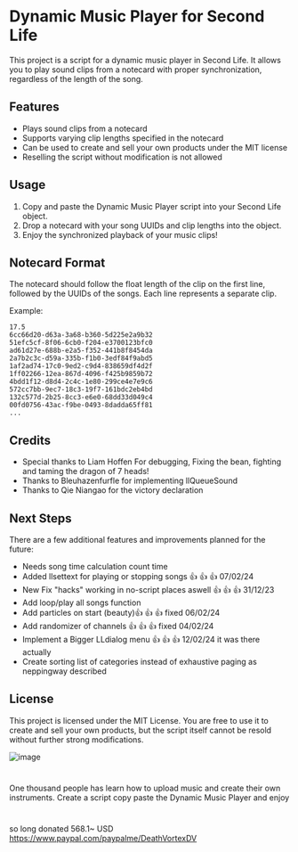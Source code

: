 
# Dynamic Music Player for Second Life

This project is a script for a dynamic music player in Second Life. It allows you to play sound clips from a notecard with proper synchronization, regardless of the length of the song.

## Features

- Plays sound clips from a notecard
- Supports varying clip lengths specified in the notecard
- Can be used to create and sell your own products under the MIT license
- Reselling the script without modification is not allowed

## Usage

1. Copy and paste the Dynamic Music Player script into your Second Life object.
2. Drop a notecard with your song UUIDs and clip lengths into the object.
3. Enjoy the synchronized playback of your music clips!

## Notecard Format

The notecard should follow the float length of the clip on the first line, followed by the UUIDs of the songs. Each line represents a separate clip.

Example:
```
17.5
6cc66d20-d63a-3a68-b360-5d225e2a9b32
51efc5cf-8f06-6cb0-f204-e3700123bfc0
ad61d27e-688b-e2a5-f352-441b8f8454da
2a7b2c3c-d59a-335b-f1b0-3edf84f9abd5
1af2ad74-17c0-9ed2-c9d4-838659df4d2f
1ff02266-12ea-867d-4096-f425b9859b72
4bdd1f12-d8d4-2c4c-1e80-299ce4e7e9c6
572cc7bb-9ec7-18c3-19f7-161bdc2eb4bd
132c577d-2b25-8cc3-e6e0-68dd33d049c4
00fd0756-43ac-f9be-0493-8dadda65ff81
...
```

## Credits

- Special thanks to Liam Hoffen For debugging, Fixing the bean, fighting and taming the dragon of 7 heads!
- Thanks to Bleuhazenfurfle for implementing llQueueSound
- Thanks to Qie Niangao for the victory declaration

## Next Steps

There are a few additional features and improvements planned for the future:

- Needs song time calculation count time 
- Added llsettext for playing or stopping songs 👍 👍 👍 07/02/24
- New Fix "hacks" working in no-script places aswell 👍 👍 👍 31/12/23
- Add loop/play all songs function
- Add particles on start (beauty)👍 👍 👍 fixed 06/02/24
- Add randomizer of channels 👍 👍 👍 fixed 04/02/24
- Implement a Bigger LLdialog menu  👍 👍 👍 12/02/24 it was there actually
- Create sorting list of categories instead of exhaustive paging as neppingway described

## License

This project is licensed under the MIT License. You are free to use it to create and sell your own products, but the script itself cannot be resold without further strong modifications.

![image](https://github.com/Dimitrovich702/Dynamic-Music-Player-SL/assets/151694954/964c5efb-9016-481e-a186-e82fd67be9b5)

#
One thousand people has learn how to upload music and create their own instruments.
Create a script copy paste the Dynamic Music Player and enjoy

#
so long donated 568.1~ USD 
https://www.paypal.com/paypalme/DeathVortexDV
